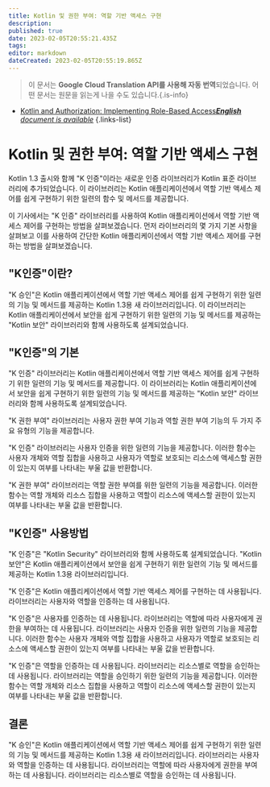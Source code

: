 ```yaml
---
title: Kotlin 및 권한 부여: 역할 기반 액세스 구현
description: 
published: true
date: 2023-02-05T20:55:21.435Z
tags: 
editor: markdown
dateCreated: 2023-02-05T20:55:19.865Z
---
```


> 이 문서는 **Google Cloud Translation API를 사용해 자동 번역**되었습니다.
어떤 문서는 원문을 읽는게 나을 수도 있습니다.{.is-info}



- [Kotlin and Authorization: Implementing Role-Based Access***English** document is available*](/en/Knowledge-base/Kotlin/kotlin-and-authorization-implementing-role-based-access)
{.links-list}


# Kotlin 및 권한 부여: 역할 기반 액세스 구현

Kotlin 1.3 출시와 함께 "K 인증"이라는 새로운 인증 라이브러리가 Kotlin 표준 라이브러리에 추가되었습니다. 이 라이브러리는 Kotlin 애플리케이션에서 역할 기반 액세스 제어를 쉽게 구현하기 위한 일련의 함수 및 메서드를 제공합니다.

이 기사에서는 "K 인증" 라이브러리를 사용하여 Kotlin 애플리케이션에서 역할 기반 액세스 제어를 구현하는 방법을 살펴보겠습니다. 먼저 라이브러리의 몇 가지 기본 사항을 살펴보고 이를 사용하여 간단한 Kotlin 애플리케이션에서 역할 기반 액세스 제어를 구현하는 방법을 살펴보겠습니다.

## "K인증"이란?

"K 승인"은 Kotlin 애플리케이션에서 역할 기반 액세스 제어를 쉽게 구현하기 위한 일련의 기능 및 메서드를 제공하는 Kotlin 1.3용 새 라이브러리입니다. 이 라이브러리는 Kotlin 애플리케이션에서 보안을 쉽게 구현하기 위한 일련의 기능 및 메서드를 제공하는 "Kotlin 보안" 라이브러리와 함께 사용하도록 설계되었습니다.

## "K인증"의 기본

"K 인증" 라이브러리는 Kotlin 애플리케이션에서 역할 기반 액세스 제어를 쉽게 구현하기 위한 일련의 기능 및 메서드를 제공합니다. 이 라이브러리는 Kotlin 애플리케이션에서 보안을 쉽게 구현하기 위한 일련의 기능 및 메서드를 제공하는 "Kotlin 보안" 라이브러리와 함께 사용하도록 설계되었습니다.

"K 권한 부여" 라이브러리는 사용자 권한 부여 기능과 역할 권한 부여 기능의 두 가지 주요 유형의 기능을 제공합니다.

"K 인증" 라이브러리는 사용자 인증을 위한 일련의 기능을 제공합니다. 이러한 함수는 사용자 개체와 역할 집합을 사용하고 사용자가 역할로 보호되는 리소스에 액세스할 권한이 있는지 여부를 나타내는 부울 값을 반환합니다.

"K 권한 부여" 라이브러리는 역할 권한 부여를 위한 일련의 기능을 제공합니다. 이러한 함수는 역할 개체와 리소스 집합을 사용하고 역할이 리소스에 액세스할 권한이 있는지 여부를 나타내는 부울 값을 반환합니다.

## "K인증" 사용방법

"K 인증"은 "Kotlin Security" 라이브러리와 함께 사용하도록 설계되었습니다. "Kotlin 보안"은 Kotlin 애플리케이션에서 보안을 쉽게 구현하기 위한 일련의 기능 및 메서드를 제공하는 Kotlin 1.3용 라이브러리입니다.

"K 인증"은 Kotlin 애플리케이션에서 역할 기반 액세스 제어를 구현하는 데 사용됩니다. 라이브러리는 사용자와 역할을 인증하는 데 사용됩니다.

"K 인증"은 사용자를 인증하는 데 사용됩니다. 라이브러리는 역할에 따라 사용자에게 권한을 부여하는 데 사용됩니다. 라이브러리는 사용자 인증을 위한 일련의 기능을 제공합니다. 이러한 함수는 사용자 개체와 역할 집합을 사용하고 사용자가 역할로 보호되는 리소스에 액세스할 권한이 있는지 여부를 나타내는 부울 값을 반환합니다.

"K 인증"은 역할을 인증하는 데 사용됩니다. 라이브러리는 리소스별로 역할을 승인하는 데 사용됩니다. 라이브러리는 역할을 승인하기 위한 일련의 기능을 제공합니다. 이러한 함수는 역할 개체와 리소스 집합을 사용하고 역할이 리소스에 액세스할 권한이 있는지 여부를 나타내는 부울 값을 반환합니다.

## 결론

"K 승인"은 Kotlin 애플리케이션에서 역할 기반 액세스 제어를 쉽게 구현하기 위한 일련의 기능 및 메서드를 제공하는 Kotlin 1.3용 새 라이브러리입니다. 라이브러리는 사용자와 역할을 인증하는 데 사용됩니다. 라이브러리는 역할에 따라 사용자에게 권한을 부여하는 데 사용됩니다. 라이브러리는 리소스별로 역할을 승인하는 데 사용됩니다.